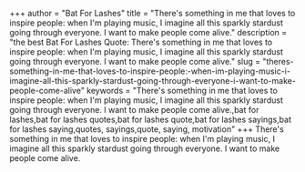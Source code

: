 +++
author = "Bat For Lashes"
title = "There's something in me that loves to inspire people: when I'm playing music, I imagine all this sparkly stardust going through everyone. I want to make people come alive."
description = "the best Bat For Lashes Quote: There's something in me that loves to inspire people: when I'm playing music, I imagine all this sparkly stardust going through everyone. I want to make people come alive."
slug = "theres-something-in-me-that-loves-to-inspire-people:-when-im-playing-music-i-imagine-all-this-sparkly-stardust-going-through-everyone-i-want-to-make-people-come-alive"
keywords = "There's something in me that loves to inspire people: when I'm playing music, I imagine all this sparkly stardust going through everyone. I want to make people come alive.,bat for lashes,bat for lashes quotes,bat for lashes quote,bat for lashes sayings,bat for lashes saying,quotes, sayings,quote, saying, motivation"
+++
There's something in me that loves to inspire people: when I'm playing music, I imagine all this sparkly stardust going through everyone. I want to make people come alive.
